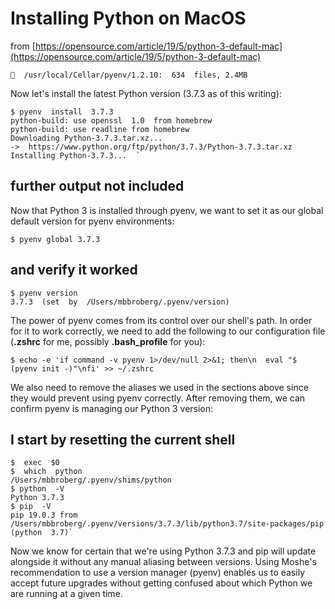 # Installing Python on MacOS

from [https://opensource.com/article/19/5/python-3-default-mac](https://opensource.com/article/19/5/python-3-default-mac)

```$ brew  install  pyenv  
🍺  /usr/local/Cellar/pyenv/1.2.10:  634  files, 2.4MB
```
Now let's install the latest Python version (3.7.3 as of this writing):

```
$ pyenv  install  3.7.3  
python-build: use openssl  1.0  from homebrew  
python-build: use readline from homebrew  
Downloading Python-3.7.3.tar.xz...  
->  https://www.python.org/ftp/python/3.7.3/Python-3.7.3.tar.xz  
Installing Python-3.7.3...  `
```
## further output not included

Now that Python 3 is installed through pyenv, we want to set it as our global default version for pyenv environments:

`$ pyenv global 3.7.3  `

## and verify it worked  
```
$ pyenv version  
3.7.3  (set  by  /Users/mbbroberg/.pyenv/version)
```

The power of pyenv comes from its control over our shell's path. In order for it to work correctly, we need to add the following to our configuration file (**.zshrc**  for me, possibly  **.bash_profile**  for you):

`$ echo -e 'if command -v pyenv 1>/dev/null 2>&1; then\n  eval "$ (pyenv init -)"\nfi' >> ~/.zshrc`

We also need to remove the aliases we used in the sections above since they would prevent using pyenv correctly. After removing them, we can confirm pyenv is managing our Python 3 version:

## I start by resetting the current shell  
```
$  exec  $0  
$  which  python  
/Users/mbbroberg/.pyenv/shims/python  
$ python  -V  
Python 3.7.3  
$ pip  -V  
pip 19.0.3 from  /Users/mbbroberg/.pyenv/versions/3.7.3/lib/python3.7/site-packages/pip  (python  3.7)`
```
Now we know for certain that we're using Python 3.7.3 and pip will update alongside it without any manual aliasing between versions. Using Moshe's recommendation to use a version manager (pyenv) enables us to easily accept future upgrades without getting confused about which Python we are running at a given time.
<!--stackedit_data:
eyJoaXN0b3J5IjpbLTE4NTc1MzcxMjgsLTEzOTQyNDYxNzYsMT
gzMzY2MjIwMSwtMjA1ODc5NzE0OCwtNjc4MDQxMzA2XX0=
-->